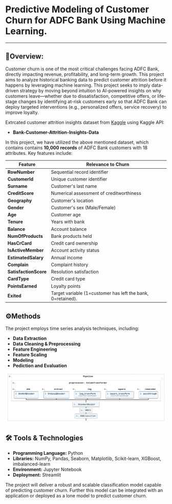 # Predictive Modeling of Customer Churn for ADFC Bank Using Machine Learning.
---
## 🎯Overview:
Customer churn is one of the most critical challenges facing ADFC Bank, directly impacting revenue, profitability, and long-term growth. This project aims to analyze historical banking data to predict customer attrition before it happens by leveraging machine learning. This project seeks to imply data-driven strategy by moving beyond intuition to AI-powered insights on why customers leave—whether due to dissatisfaction, competitive offers, or life-stage changes by identifying at-risk customers early so that ADFC Bank can deploy targeted interventions (e.g., personalized offers, service recovery) to improve loyalty.

Extrcated customer attrition insights dataset from [Kaggle](https://www.kaggle.com/datasets/marusagar/bank-customer-attrition-insights) using Kaggle API:

- __Bank-Customer-Attrition-Insights-Data__


In this project, we have utilized the above mentioned dataset, which contains contains **10,000 records** of ADFC Bank customers with 18 attributes. Key features include:

| Feature              | Relevance to Churn                                                   |
|----------------------|----------------------------------------------------------------------|
| **RowNumber**        | Sequential record identifier                                         |
| **CustomerId**       | Unique customer identifier                                           |
| **Surname**          | Customer's last name                                                 |
| **CreditScore**      | Numerical assessment of creditworthiness                             |
| **Geography**        | Customer's location                                                  |
| **Gender**           | Customer's sex (Male/Female)                                         |
| **Age**              | Customer age                                                         |
| **Tenure**           | Years with bank                                                      | 
| **Balance**          | Account balance                                                      |
| **NumOfProducts**    | Bank products held                                                   |
| **HasCrCard**        | Credit card ownership                                                |
| **IsActiveMember**   | Account activity status                                              |
| **EstimatedSalary**  | Annual income                                                        |
| **Complain**         | Complaint history                                                    |
| **SatisfactionScore**| Resolution satisfaction                                              |           
| **CardType**         | Credit card type                                                     | 
| **PointsEarned**     | Loyalty points                                                       |
| **Exited**           | Target variable (1=customer has left the bank, 0=retained).          |


## ⚙️Methods
The project employs time series analysis techniques, including:

- __Data Extraction__
- __Data Cleaning & Preprocessing__
- __Feature Engineering__
- __Feature Scaling__
- __Modeling__
- __Pediction and Evaluation__


![Machine Learning Pipeline](Customer%20churn%20prediction%20app/pipeline.png)
  

## 🛠️ Tools & Technologies
- __Programming Language:__ Python
- __Libraries:__ NumPy, Pandas, Seaborn, Matplotlib, Scikit-learn, XGBoost, imbalanced-learn
- __Environment:__ Jupyter Notebook
- __Deployment:__ Streamlit

The project will deliver a robust and scalable classification model capable of predicting customer churn. Further this model can be integrated with an application or deployed as a lone model to predict customer churn.
